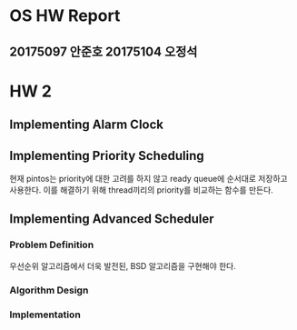 # OS HW Report
## 20175097 안준호 20175104 오정석

# HW 2
## Implementing Alarm Clock

## Implementing Priority Scheduling
현재 pintos는 priority에 대한 고려를 하지 않고 ready queue에 순서대로 저장하고 사용한다. 이를 해결하기 위해 thread끼리의 priority를 비교하는 함수를 만든다.

## Implementing Advanced Scheduler
### Problem Definition
우선순위 알고리즘에서 더욱 발전된, BSD 알고리즘을 구현해야 한다. 
### Algorithm Design

### Implementation
